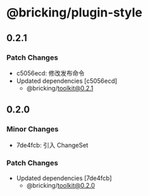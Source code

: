 # @bricking/plugin-style

## 0.2.1

### Patch Changes

- c5056ecd: 修改发布命令
- Updated dependencies [c5056ecd]
  - @bricking/toolkit@0.2.1

## 0.2.0

### Minor Changes

- 7de4fcb: 引入 ChangeSet

### Patch Changes

- Updated dependencies [7de4fcb]
  - @bricking/toolkit@0.2.0
